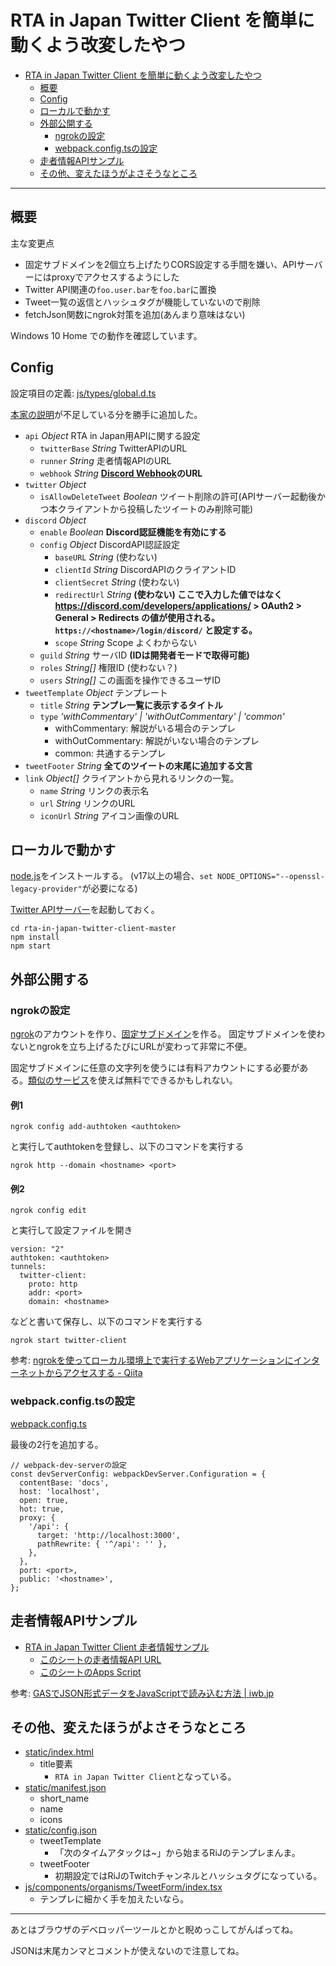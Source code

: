 # RTA in Japan Twitter Client を簡単に動くよう改変したやつ

<!-- TOC depthFrom:1 depthTo:3 insertAnchor:false orderedList:false -->

- [RTA in Japan Twitter Client を簡単に動くよう改変したやつ](#rta-in-japan-twitter-client-を簡単に動くよう改変したやつ)
  - [概要](#概要)
  - [Config](#config)
  - [ローカルで動かす](#ローカルで動かす)
  - [外部公開する](#外部公開する)
    - [ngrokの設定](#ngrokの設定)
    - [webpack.config.tsの設定](#webpackconfigtsの設定)
  - [走者情報APIサンプル](#走者情報apiサンプル)
  - [その他、変えたほうがよさそうなところ](#その他変えたほうがよさそうなところ)

<!-- /TOC -->

----

## 概要

主な変更点
- 固定サブドメインを2個立ち上げたりCORS設定する手間を嫌い、APIサーバーにはproxyでアクセスするようにした
- Twitter API関連の`foo.user.bar`を`foo.bar`に置換
- Tweet一覧の返信とハッシュタグが機能していないので削除
- fetchJson関数にngrok対策を追加(あんまり意味はない)

Windows 10 Home での動作を確認しています。

## Config

設定項目の定義: [js/types/global.d.ts](js/types/global.d.ts)

[本家の説明](https://github.com/RTAinJapan/rta-in-japan-twitter-client#config)が不足している分を勝手に追加した。

* `api` _Object_ RTA in Japan用APIに関する設定
    * `twitterBase` _String_ TwitterAPIのURL
    * `runner` _String_ 走者情報APIのURL
    * `webhook` _String_ **[Discord Webhook](https://support.discord.com/hc/ja/articles/228383668-%E3%82%BF%E3%82%A4%E3%83%88%E3%83%AB-Webhooks%E3%81%B8%E3%81%AE%E5%BA%8F%E7%AB%A0)のURL**
* `twitter` _Object_
    * `isAllowDeleteTweet` _Boolean_ ツイート削除の許可(APIサーバー起動後かつ本クライアントから投稿したツイートのみ削除可能)
* `discord` _Object_
    * `enable` _Boolean_ **Discord認証機能を有効にする**
    * `config` _Object_ DiscordAPI認証設定
      * `baseURL` _String_ (使わない)
      * `clientId` _String_  DiscordAPIのクライアントID
      * `clientSecret` _String_ (使わない)
      * `redirectUrl` _String_ **(使わない) ここで入力した値ではなく https://discord.com/developers/applications/ > OAuth2 > General > Redirects の値が使用される。 `https://<hostname>/login/discord/` と設定する。**
      * `scope` _String_ Scope よくわからない
    * `guild` _String_ サーバID **(IDは開発者モードで取得可能)**
    * `roles` _String[]_ 権限ID (使わない？)
    * `users` _String[]_ この画面を操作できるユーザID
* `tweetTemplate` _Object_ テンプレート
  * `title` _String_ **テンプレ一覧に表示するタイトル**
  * `type` _'withCommentary' | 'withOutCommentary' | 'common'_
    * withCommentary: 解説がいる場合のテンプレ
    * withOutCommentary: 解説がいない場合のテンプレ
    * common: 共通するテンプレ
* `tweetFooter` _String_ **全てのツイートの末尾に追加する文言**
* `link` _Object[]_ クライアントから見れるリンクの一覧。
  * `name` _String_ リンクの表示名
  * `url` _String_ リンクのURL
  * `iconUrl` _String_ アイコン画像のURL

## ローカルで動かす

[node.js](https://nodejs.org/ja/download)をインストールする。
(v17以上の場合、`set NODE_OPTIONS="--openssl-legacy-provider"`が必要になる)

[Twitter APIサーバー](https://github.com/pingval/rtainjapan-twitter-api-node)を起動しておく。

```
cd rta-in-japan-twitter-client-master
npm install
npm start
```

## 外部公開する

### ngrokの設定

[ngrok](https://ngrok.com/)のアカウントを作り、[固定サブドメイン](https://ngrok.com/blog-post/free-static-domains-ngrok-users)を作る。
固定サブドメインを使わないとngrokを立ち上げるたびにURLが変わって非常に不便。

固定サブドメインに任意の文字列を使うには有料アカウントにする必要がある。[類似のサービス](https://zenn.dev/teasy/articles/tcpexposer-intoroduction#%E9%A1%9E%E4%BC%BC%E3%82%B5%E3%83%BC%E3%83%93%E3%82%B9%E3%81%A8%E3%81%AE%E9%81%95%E3%81%84)を使えば無料でできるかもしれない。

#### 例1
```
ngrok config add-authtoken <authtoken>
```
と実行してauthtokenを登録し、以下のコマンドを実行する
```
ngrok http --domain <hostname> <port>
```
#### 例2
```
ngrok config edit
```
と実行して設定ファイルを開き
```
version: "2"
authtoken: <authtoken>
tunnels:
  twitter-client:
    proto: http
    addr: <port>
    domain: <hostname>
```
などと書いて保存し、以下のコマンドを実行する
```
ngrok start twitter-client
```

参考: [ngrokを使ってローカル環境上で実行するWebアプリケーションにインターネットからアクセスする - Qiita](https://qiita.com/rubytomato@github/items/3ffb51d60fec24863a5b)

### webpack.config.tsの設定

[webpack.config.ts](webpack.config.ts)

最後の2行を追加する。
```
// webpack-dev-serverの設定
const devServerConfig: webpackDevServer.Configuration = {
  contentBase: 'docs',
  host: 'localhost',
  open: true,
  hot: true,
  proxy: {
    '/api': {
      target: 'http://localhost:3000',
      pathRewrite: { '^/api': '' },
    },
  },
  port: <port>,
  public: '<hostname>',
};
```

## 走者情報APIサンプル

- [RTA in Japan Twitter Client 走者情報サンプル](https://docs.google.com/spreadsheets/d/1Afw8H0lJyi2XyKzYC7zJQ5GWtweBZ-tglOR17-8clac/edit#gid=1848202960)
  - [このシートの走者情報API URL](https://script.google.com/macros/s/AKfycbyzKksbnFuRyHy0-t30Td3vHUmMLpalGBrrKNPIgGP6EtsxTph-yRYj6IzWHdm7Gq_GKw/exec)
  - [このシートのApps Script](runner-api.gs)

参考: [GASでJSON形式データをJavaScriptで読み込む方法 | iwb.jp](https://iwb.jp/javascript-json-format-data-by-google-apps-script/)

## その他、変えたほうがよさそうなところ

- [static/index.html](static/index.html)
  - title要素
    - `RTA in Japan Twitter Client`となっている。
- [static/manifest.json](static/manifest.json)
  - short_name
  - name
  - icons
- [static/config.json](static/config.json)
  - tweetTemplate
    - 「次のタイムアタックは~」から始まるRiJのテンプレまんま。
  - tweetFooter
    - 初期設定ではRiJのTwitchチャンネルとハッシュタグになっている。
- [js/components/organisms/TweetForm/index.tsx](js/components/organisms/TweetForm/index.tsx)
  - テンプレに細かく手を加えたいなら。

----

あとはブラウザのデベロッパーツールとかと睨めっこしてがんばってね。

JSONは末尾カンマとコメントが使えないので注意してね。
